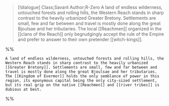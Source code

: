 >[!dialogue] Class;Savant Author;R-Zero
>A land of endless wilderness, untouched forests and rolling hills, the Western Reach stands in sharp contrast to the heavily urbanized Greater Bretony. Settlements are small, few and far between and travel is mostly done along the great Bjoulsae and her tributaries. The local [[Reachmen]] organized in the [[clans of the Reach]] only begrudgingly accept the rule of the Empire and prefer to answer to their own pretender [[witch-kings]].

%%
```
A land of endless wilderness, untouched forests and rolling hills, the Western Reach stands in sharp contrast to the heavily urbanized [[Greater Bretony]]. Settlements are small, few and far between and travel is mostly done along the great Bjoulsae and her tributaries. The [[Kingdom of Evermor]] holds the only semblance of power in this region, its eponymous capital being the only city-sized settlement, but its real grip on the native [[Reachmen]] and [[river tribes]] is dubious at best.
```
%%